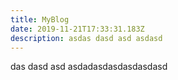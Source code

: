 ```yaml
---
title: MyBlog
date: 2019-11-21T17:33:31.183Z
description: asdas dasd asd asdasd
---
```

das dasd asd asdadasdasdasdasdasd

